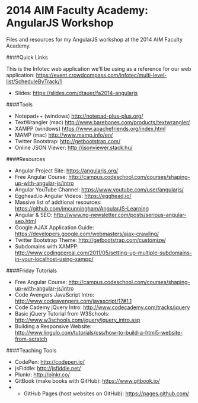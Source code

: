 2014 AIM Faculty Academy: AngularJS Workshop
============================

Files and resources for my AngularJS workshop at the 2014 AIM Faculty Academy.

####Quick Links

This is the Infotec web application we'll be using as a reference for our web application:
https://event.crowdcompass.com/infotec/multi-level-list/ScheduleByTrack/1

- Slides: https://slides.com/dtauer/fa2014-angularjs

####Tools
- Notepad++ (windows) http://notepad-plus-plus.org/
- TextWrangler (mac) http://www.barebones.com/products/textwrangler/
- XAMPP (windows) https://www.apachefriends.org/index.html
- MAMP (mac) http://www.mamp.info/en/
- Twitter Bootstrap: http://getbootstrap.com/
- Online JSON Viewer: http://jsonviewer.stack.hu/

####Resources
- Angular Project Site: https://angularjs.org/
- Free Angular Course: http://campus.codeschool.com/courses/shaping-up-with-angular-js/intro
- Angular YouTube Channel: https://www.youtube.com/user/angularjs/
- Egghead.io Angular Videos: https://egghead.io/
- Massive list of addtional resources: https://github.com/jmcunningham/AngularJS-Learning
- Angular & SEO: http://www.ng-newsletter.com/posts/serious-angular-seo.html
- Google AJAX Application Guide: https://developers.google.com/webmasters/ajax-crawling/
- Twitter Bootstrap Theme: http://getbootstrap.com/customize/
- Subdomains with XAMPP: http://www.codingcereal.com/2011/05/setting-up-multiple-subdomains-in-your-localhost-using-xampp/

####Friday Tutorials
- Free Angular Course: http://campus.codeschool.com/courses/shaping-up-with-angular-js/intro
- Code Avengers JavaScript Intro: http://www.codeavengers.com/javascript/17#1.1
- Code Cademy jQuery Intro: http://www.codecademy.com/tracks/jquery
- Basic jQuery Tutorial from W3Schools: http://www.w3schools.com/jquery/jquery_intro.asp
- Building a Responsive Website: http://www.lingulo.com/tutorials/css/how-to-build-a-html5-website-from-scratch



####Teaching Tools
- CodePen: http://codepen.io/
- jsFiddle: http://jsfiddle.net/
- Plunkr: http://plnkr.co/
- GitBook (make books with GitHub): https://www.gitbook.io/
- - GitHub Pages (host websites on GitHub): https://pages.github.com/
